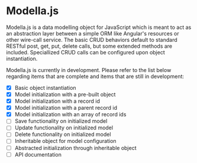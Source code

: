Modella.js
==========

Modella.js is a data modelling object for JavaScript which is meant to act as an abstraction layer between
a simple ORM like Angular's resources or other wire-call service.  The basic CRUD behaviors default to standard
RESTful post, get, put, delete calls, but some extended methods are included.  Speciallized CRUD calls can be configured
upon object instantiation.

Modella.js is currently in development. Please refer to the list below regarding items that are complete and items
that are still in development:

- [X] Basic object instantiation
- [X] Model initialization with a pre-built object
- [X] Model initialization with a record id
- [X] Model initialization with a parent record id
- [X] Model initialization with an array of record ids
- [ ] Save functionality on initialized model
- [ ] Update functionality on initialized model
- [ ] Delete functionality on initialized model
- [ ] Inheritable object for model configuration
- [ ] Abstracted initialization through inheritable object
- [ ] API documentation